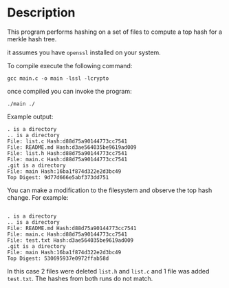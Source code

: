 # Description

This program performs hashing on a set of files to compute a top hash for
a merkle hash tree.

it assumes you have `openssl` installed on your system.

To compile execute the following command:

```
gcc main.c -o main -lssl -lcrypto
```

once compiled you can invoke the program:

```
./main ./
```

Example output:

```
. is a directory
.. is a directory
File: list.c Hash:d88d75a90144773cc7541
File: README.md Hash:d3ae564035be9619ad009
File: list.h Hash:d88d75a90144773cc7541
File: main.c Hash:d88d75a90144773cc7541
.git is a directory
File: main Hash:16ba1f874d322e2d3bc49
Top Digest: 9d77d666e5abf373dd751

```

You can make a modification to the filesystem and observe the top hash
change.  For example:

```

. is a directory
.. is a directory
File: README.md Hash:d88d75a90144773cc7541
File: main.c Hash:d88d75a90144773cc7541
File: test.txt Hash:d3ae564035be9619ad009
.git is a directory
File: main Hash:16ba1f874d322e2d3bc49
Top Digest: 530695937e0972ffab58d
```

In this case 2 files were deleted `list.h` and `list.c` and 1 file was added
`test.txt`.  The hashes from both runs do not match.